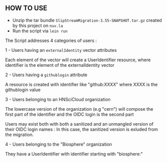 HOW TO USE
----------

- Unzip the tar bundle `SlipStreamMigration-3.55-SNAPSHOT.tar.gz` created by this project on `nuv.la`
- Run the script via `lein run`

The Script addresses 4 categories of users :


1 - Users having an `externalIdentity` vector attributes

Each element of the vector will create a UserIdentifier resource, where identifier is 
the element of the externalIdentity vector

2 - Users having a `githublogin` attribute

A resource is created with identifier like "github:XXXX" where XXXX is the githublogin value


3 - Users belonging to an HNSciCloud organization

The lowercase version of the organization (e.g "cern") will compose the first 
part of the identifier and the OIDC login is the second part 

Users may exist both with both a sanitized and an unmangled version of their OIDC login 
names :  In this case, the sanitized version is exluded from the migration.


4 - Users belonging to the "Biosphere" organization

They have a UserIdentifier with identifier starting with "biosphere:"


